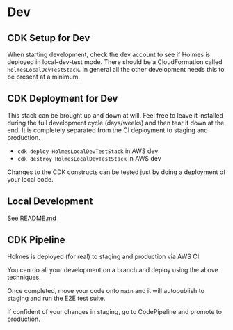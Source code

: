 # Dev

## CDK Setup for Dev

When starting development, check the dev account to see if Holmes is deployed
in local-dev-test mode. There should be a CloudFormation called `HolmesLocalDevTestStack`.
In general all the other development needs this to be present at a minimum.

## CDK Deployment for Dev

This stack can be brought up and down at will. Feel free to leave it installed during
the full development cycle (days/weeks) and then tear it down at the end. It is completely
separated from the CI deployment to staging and production.

- `cdk deploy HolmesLocalDevTestStack` in AWS dev
- `cdk destroy HolmesLocalDevTestStack` in AWS dev

Changes to the CDK constructs can be tested just by doing a deployment of your local code.

## Local Development

See [README.md](../test-local-dev/README.md)

## CDK Pipeline

Holmes is deployed (for real) to staging and production via AWS CI.

You can do all your development on a branch and deploy using the above techniques.

Once completed, move your code onto `main` and it will autopublish to staging and
run the E2E test suite.

If confident of your changes in staging, go to CodePipeline and promote to
production.
